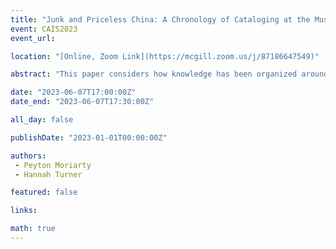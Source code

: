 ```yaml
---
title: "Junk and Priceless China: A Chronology of Cataloging at the Museum of Anthropology"
event: CAIS2023
event_url: 

location: "[Online, Zoom Link](https://mcgill.zoom.us/j/87186647549)"

abstract: "This paper considers how knowledge has been organized around museum objects at the Museum of Anthropology (MOA), British Columbia. We trace the practice of cataloging material heritage at this museum, reading from the first attempts at standardizing object nomenclatures in the journals of private collectors, to the contemporary practices associated with object documentation in the digital age. Through a critical cataloging perspective; we show how the history of colonialism is embedded in museum records in the particular milieu of Western Canada. This paper is part of a larger research project, “The Work of Repair,” which investigates museum documentation histories across Canada."

date: "2023-06-07T17:00:00Z"
date_end: "2023-06-07T17:30:00Z"

all_day: false

publishDate: "2023-01-01T00:00:00Z"

authors:
 - Peyton Moriarty
 - Hannah Turner

featured: false

links:

math: true
---
```


